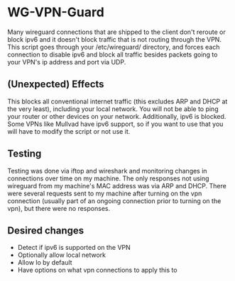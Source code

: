 # WG-VPN-Guard
Many wireguard connections that are shipped to the client don't reroute or block ipv6 and it doesn't block traffic that is not routing through the VPN. This script goes through your /etc/wireguard/ directory, and forces each connection to disable ipv6 and block all traffic besides packets going to your VPN's ip address and port via UDP.

## (Unexpected) Effects
This blocks all conventional internet traffic (this excludes ARP and DHCP at the very least), including your local network. You will not be able to ping your router or other devices on your network.
Additionally, ipv6 is blocked. Some VPNs like Mullvad have ipv6 support, so if you want to use that you will have to modify the script or not use it.

## Testing
Testing was done via iftop and wireshark and monitoring changes in connections over time on my machine. The only responses not using wireguard from my machine's MAC address was via ARP and DHCP. There were several requests sent to my machine after turning on the vpn connection (usually part of an ongoing connection prior to turning on the vpn), but there were no responses.

## Desired changes
- Detect if ipv6 is supported on the VPN
- Optionally allow local network
- Allow lo by default
- Have options on what vpn connections to apply this to
